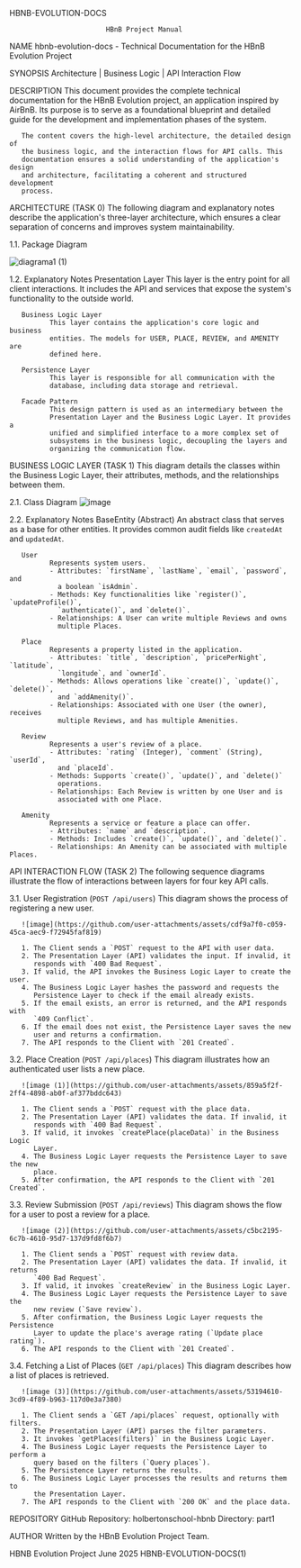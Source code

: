 HBNB-EVOLUTION-DOCS         
                            
                            HBnB Project Manual        

NAME
       hbnb-evolution-docs - Technical Documentation for the HBnB Evolution Project

SYNOPSIS
       Architecture | Business Logic | API Interaction Flow

DESCRIPTION
       This document provides the complete technical documentation for the HBnB
       Evolution project, an application inspired by AirBnB. Its purpose is to
       serve as a foundational blueprint and detailed guide for the development
       and implementation phases of the system.

       The content covers the high-level architecture, the detailed design of
       the business logic, and the interaction flows for API calls. This
       documentation ensures a solid understanding of the application's design
       and architecture, facilitating a coherent and structured development
       process.

ARCHITECTURE (TASK 0)
       The following diagram and explanatory notes describe the application's
       three-layer architecture, which ensures a clear separation of concerns
       and improves system maintainability.

   1.1. Package Diagram
   
   ![diagrama1 (1)](https://github.com/user-attachments/assets/01b2e99c-f9d5-4eca-b832-7ee140a96613)

   1.2. Explanatory Notes
       Presentation Layer
              This layer is the entry point for all client interactions. It
              includes the API and services that expose the system's
              functionality to the outside world.

       Business Logic Layer
              This layer contains the application's core logic and business
              entities. The models for USER, PLACE, REVIEW, and AMENITY are
              defined here.

       Persistence Layer
              This layer is responsible for all communication with the
              database, including data storage and retrieval.

       Facade Pattern
              This design pattern is used as an intermediary between the
              Presentation Layer and the Business Logic Layer. It provides a
              unified and simplified interface to a more complex set of
              subsystems in the business logic, decoupling the layers and
              organizing the communication flow.

BUSINESS LOGIC LAYER (TASK 1)
       This diagram details the classes within the Business Logic Layer, their
       attributes, methods, and the relationships between them.

   2.1. Class Diagram
   ![image](https://github.com/user-attachments/assets/9de34399-cb4c-4fe2-ae64-7d2c5cc84ab2)

   2.2. Explanatory Notes
       BaseEntity (Abstract)
              An abstract class that serves as a base for other entities. It
              provides common audit fields like `createdAt` and `updatedAt`.

       User
              Represents system users.
              - Attributes: `firstName`, `lastName`, `email`, `password`, and
                a boolean `isAdmin`.
              - Methods: Key functionalities like `register()`, `updateProfile()`,
                `authenticate()`, and `delete()`.
              - Relationships: A User can write multiple Reviews and owns
                multiple Places.

       Place
              Represents a property listed in the application.
              - Attributes: `title`, `description`, `pricePerNight`, `latitude`,
                `longitude`, and `ownerId`.
              - Methods: Allows operations like `create()`, `update()`, `delete()`,
                and `addAmenity()`.
              - Relationships: Associated with one User (the owner), receives
                multiple Reviews, and has multiple Amenities.

       Review
              Represents a user's review of a place.
              - Attributes: `rating` (Integer), `comment` (String), `userId`,
                and `placeId`.
              - Methods: Supports `create()`, `update()`, and `delete()`
                operations.
              - Relationships: Each Review is written by one User and is
                associated with one Place.

       Amenity
              Represents a service or feature a place can offer.
              - Attributes: `name` and `description`.
              - Methods: Includes `create()`, `update()`, and `delete()`.
              - Relationships: An Amenity can be associated with multiple Places.

API INTERACTION FLOW (TASK 2)
       The following sequence diagrams illustrate the flow of interactions
       between layers for four key API calls.

   3.1. User Registration (`POST /api/users`)
       This diagram shows the process of registering a new user.
       
       ![image](https://github.com/user-attachments/assets/cdf9a7f0-c059-45ca-aec9-f72945faf819)

       1. The Client sends a `POST` request to the API with user data.
       2. The Presentation Layer (API) validates the input. If invalid, it
          responds with `400 Bad Request`.
       3. If valid, the API invokes the Business Logic Layer to create the user.
       4. The Business Logic Layer hashes the password and requests the
          Persistence Layer to check if the email already exists.
       5. If the email exists, an error is returned, and the API responds with
          `409 Conflict`.
       6. If the email does not exist, the Persistence Layer saves the new
          user and returns a confirmation.
       7. The API responds to the Client with `201 Created`.

   3.2. Place Creation (`POST /api/places`)
       This diagram illustrates how an authenticated user lists a new place.

       ![image (1)](https://github.com/user-attachments/assets/859a5f2f-2ff4-4898-ab0f-af377bddc643)

       1. The Client sends a `POST` request with the place data.
       2. The Presentation Layer (API) validates the data. If invalid, it
          responds with `400 Bad Request`.
       3. If valid, it invokes `createPlace(placeData)` in the Business Logic
          Layer.
       4. The Business Logic Layer requests the Persistence Layer to save the new
          place.
       5. After confirmation, the API responds to the Client with `201 Created`.

   3.3. Review Submission (`POST /api/reviews`)
       This diagram shows the flow for a user to post a review for a place.

       ![image (2)](https://github.com/user-attachments/assets/c5bc2195-6c7b-4610-95d7-137d9fd8f6b7)

       1. The Client sends a `POST` request with review data.
       2. The Presentation Layer (API) validates the data. If invalid, it returns
          `400 Bad Request`.
       3. If valid, it invokes `createReview` in the Business Logic Layer.
       4. The Business Logic Layer requests the Persistence Layer to save the
          new review (`Save review`).
       5. After confirmation, the Business Logic Layer requests the Persistence
          Layer to update the place's average rating (`Update place rating`).
       6. The API responds to the Client with `201 Created`.

   3.4. Fetching a List of Places (`GET /api/places`)
       This diagram describes how a list of places is retrieved.

       ![image (3)](https://github.com/user-attachments/assets/53194610-3cd9-4f89-b963-117d0e3a7380)

       1. The Client sends a `GET /api/places` request, optionally with filters.
       2. The Presentation Layer (API) parses the filter parameters.
       3. It invokes `getPlaces(filters)` in the Business Logic Layer.
       4. The Business Logic Layer requests the Persistence Layer to perform a
          query based on the filters (`Query places`).
       5. The Persistence Layer returns the results.
       6. The Business Logic Layer processes the results and returns them to
          the Presentation Layer.
       7. The API responds to the Client with `200 OK` and the place data.

REPOSITORY
       GitHub Repository: holbertonschool-hbnb
       Directory:         part1

AUTHOR
       Written by the HBnB Evolution Project Team.

HBNB Evolution Project           June 2025            HBNB-EVOLUTION-DOCS(1)
